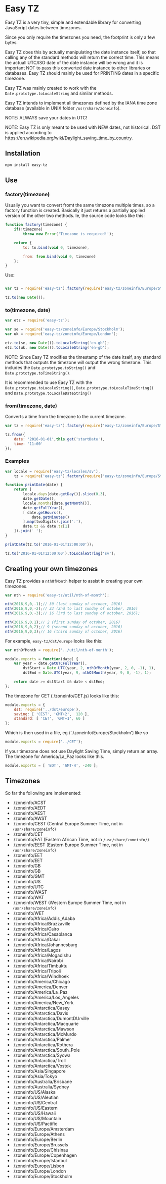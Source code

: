 # Easy TZ

Easy TZ is a very tiny, simple and extendable library for
converting JavaScript dates between timezones.

Since you only require the timezones you need, the footprint is only a few
bytes.

Easy TZ does this by actually manipulating the date instance itself,
so that calling any of the standard methods will return the correct time.
This means the actuall UTC/ISO date of the date instance will be wrong and
it is important NOT to pass this converted date instance to other libraries
or databases. Easy TZ should mainly be used for PRINTING dates in
a specific timezone.

Easy TZ was mainly created to work with the `Date.prototype.toLocaleString` and
similar methods.

Easy TZ intends to implement all timezones defined by the IANA time zone database (available in UNIX folder
`/usr/share/zoneinfo`).

NOTE: ALWAYS save your dates in UTC!

NOTE: Easy TZ is only meant to be used with NEW dates, not historical. DST is applied
according to <https://en.wikipedia.org/wiki/Daylight_saving_time_by_country>.

## Installation

```js
npm install easy-tz
```


## Use

### factory(timezone)

Usually you want to convert fromt the same timezone multiple times,
so a factory function is created. Basically it just returns
a partially applied version of the other two methods. Ie, the source code looks like
this:

```js
function factory(timezone) {
	if(!timezone)
		throw new Error('Timezone is required!');

	return {
		to: to.bind(void 0, timezone),

		from: from.bind(void 0, timezone)
	};
}
```

Use:

```js

var tz = require('easy-tz').factory(require('easy-tz/zoneinfo/Europe/Stockholm'));

tz.to(new Date());
```

### to(timezone, date)

```js
var etz = require('easy-tz');

var se = require('easy-tz/zoneinfo/Europe/Stockholm');
var uk = require('easy-tz/zoneinfo/Europe/London');

etz.to(se, new Date()).toLocaleString('en-gb');
etz.to(uk, new Date()).toLocaleString('en-gb');
```

NOTE: Since Easy TZ modifies the timestamp of the date itself, any standard
methods that outputs the timezone will output the wrong timezone. This includes
the `Date.prototype.toString()` and `Date.prototype.toTimeString()`.

It is recommended to use Easy TZ with the `Date.prototype.toLocaleString()`,
`Date.prototype.toLocaleTimeString()` and `Date.prototype.toLocaleDateString()` 

### from(timezone, date)

Converts a time from the timezone to the current timezone.

```js
var tz = require('easy-tz').factory(require('easy-tz/zoneinfo/Europe/Stockholm'));

tz.from({
	date: '2016-01-01',this.get('startDate'),
	time: '11:00'
});
```

### Examples

```js
var locale = require('easy-tz/locales/sv'),
	tz = require('easy-tz').factory(require('easy-tz/zoneinfo/Europe/Stockholm'));

function printDate(date) {
	return [
		locale.days[date.getDay()].slice(0,3),
		date.getDate(),
		locale.months[date.getMonth()],
		date.getFullYear(),
		[ date.getHours(),
			date.getMinutes() 
		].map(twoDigits).join(':'),
		date.tz && date.tz[1]
	]).join(' ');
}

printDate(tz.to('2016-01-01T12:00:00'));

tz.to('2016-01-01T12:00:00').toLocaleString('sv');
```

## Creating your own timezones

Easy TZ provides a `nthOfMonth` helper to assist in creating your own timezones.

```js
var nth = require('easy-tz/util/nth-of-month');

nth(2016,9,0,-1);// 30 (last sunday of october, 2016)
nth(2016,9,0,-2);// 23 (2nd to last sunday of october, 2016)
nth(2016,9,0,-3);// 16 (3rd to last sunday of october, 2016);

nth(2016,9,0,1);// 2 (first sunday of october, 2016)
nth(2016,9,0,2);// 9 (second sunday of october, 2016)
nth(2016,9,0,3);// 16 (third sunday of october, 2016)
```

For example, `easy-tz/dst/europe` looks like this:

```js
var nthOfMonth = require('../util/nth-of-month');

module.exports = function(date) {
	var year = date.getUTCFullYear(),
		dstStart = Date.UTC(year, 2, nthOfMonth(year, 2, 0, -1), 1),
		dstEnd = Date.UTC(year, 9, nthOfMonth(year, 9, 0, -1), 1);

	return date >= dstStart && date < dstEnd;
};
```

The timezone for CET (./zoneinfo/CET.js) looks like this:

```js
module.exports = {
	dst: require('../dst/europe'),
	saving: [ 'CEST', 'GMT+2',	120 ],
	standard: [ 'CET', 'GMT+1', 60 ]
};
```

Which is then used in a file, eg ('./zoneinfo/Europe/Stockholm') like so

```js
module.exports = require('../CET');
```

If your timezone does not use Daylight Saving Time, simply return an array.
The timezone for America/La_Paz looks like this.

```js
module.exports = [ 'BOT', 'GMT-4', -240 ];
```

## Timezones

So far the following are implemented:

- ./zoneinfo/ACST
- ./zoneinfo/AEDT
- ./zoneinfo/AEST
- ./zoneinfo/AWST
- ./zoneinfo/CEST (Central Europe Summer Time, not in `/usr/share/zoneinfo`)
- ./zoneinfo/CET
- ./zoneinfo/EAT (Eastern African Time, not in `/usr/share/zoneinfo/`)
- ./zoneinfo/EEST (Eastern Europe Summer Time, not in `/usr/share/zoneinfo`)
- ./zoneinfo/EET
- ./zoneinfo/EET
- ./zoneinfo/GB
- ./zoneinfo/GB
- ./zoneinfo/GMT
- ./zoneinfo/US
- ./zoneinfo/UTC
- ./zoneinfo/WAST
- ./zoneinfo/WAT
- ./zoneinfo/WEST (Western Europe Summer Time, not in `/usr/share/zoneinfo`)
- ./zoneinfo/WET
- ./zoneinfo/Africa/Addis_Adaba
- ./zoneinfo/Africa/Brazzaville
- ./zoneinfo/Africa/Cairo
- ./zoneinfo/Africa/Casablanca
- ./zoneinfo/Africa/Dakar
- ./zoneinfo/Africa/Johannesburg
- ./zoneinfo/Africa/Lagos
- ./zoneinfo/Africa/Mogadishu
- ./zoneinfo/Africa/Nairobi
- ./zoneinfo/Africa/Timbuktu
- ./zoneinfo/Africa/Tripoli
- ./zoneinfo/Africa/Windhoek
- ./zoneinfo/America/Chicago
- ./zoneinfo/America/Denver
- ./zoneinfo/America/La_Paz
- ./zoneinfo/America/Los_Angeles
- ./zoneinfo/America/New_York
- ./zoneinfo/Antarctica/Casey
- ./zoneinfo/Antarctica/Davis
- ./zoneinfo/Antarctica/DumontDUrville
- ./zoneinfo/Antarctica/Macquarie
- ./zoneinfo/Antarctica/Mawson
- ./zoneinfo/Antarctica/McMurdo
- ./zoneinfo/Antarctica/Palmer
- ./zoneinfo/Antarctica/Rothera
- ./zoneinfo/Antarctica/South_Pole
- ./zoneinfo/Antarctica/Syowa
- ./zoneinfo/Antarctica/Troll
- ./zoneinfo/Antarctica/Vostok
- ./zoneinfo/Asia/Singapore
- ./zoneinfo/Asia/Tokyo
- ./zoneinfo/Australia/Brisbane
- ./zoneinfo/Australia/Sydney
- ./zoneinfo/US/Alaska
- ./zoneinfo/US/Aleutian
- ./zoneinfo/US/Central
- ./zoneinfo/US/Eastern
- ./zoneinfo/US/Hawaii
- ./zoneinfo/US/Mountain
- ./zoneinfo/US/Pactific
- ./zoneinfo/Europe/Amsterdam
- ./zoneinfo/Europe/Athens
- ./zoneinfo/Europe/Berlin
- ./zoneinfo/Europe/Brussels
- ./zoneinfo/Europe/Chisinau
- ./zoneinfo/Europe/Copenhagen
- ./zoneinfo/Europe/Istanbul
- ./zoneinfo/Europe/Lisbon
- ./zoneinfo/Europe/London
- ./zoneinfo/Europe/Stockholm
